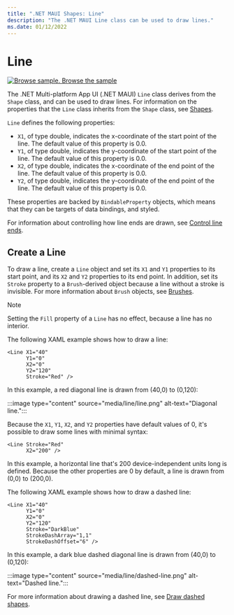 ```yaml
---
title: ".NET MAUI Shapes: Line"
description: "The .NET MAUI Line class can be used to draw lines."
ms.date: 01/12/2022
---
```


# Line

[![Browse sample.](~/media/code-sample.png) Browse the sample](/samples/dotnet/maui-samples/userinterface-shapes)

The .NET Multi-platform App UI (.NET MAUI) `Line` class derives from the `Shape` class, and can be used to draw lines. For information on the properties that the `Line` class inherits from the `Shape` class, see [Shapes](index.md).

`Line` defines the following properties:

- `X1`, of type double, indicates the x-coordinate of the start point of the line. The default value of this property is 0.0.
- `Y1`, of type double, indicates the y-coordinate of the start point of the line. The default value of this property is 0.0.
- `X2`, of type double, indicates the x-coordinate of the end point of the line. The default value of this property is 0.0.
- `Y2`, of type double, indicates the y-coordinate of the end point of the line. The default value of this property is 0.0.

These properties are backed by `BindableProperty` objects, which means that they can be targets of data bindings, and styled.

For information about controlling how line ends are drawn, see [Control line ends](index.md#control-line-ends).

## Create a Line

To draw a line, create a `Line` object and set its `X1` and `Y1` properties to its start point, and its `X2` and `Y2` properties to its end point. In addition, set its `Stroke` property to a `Brush`-derived object because a line without a stroke is invisible. For more information about `Brush` objects, see [Brushes](~/user-interface/brushes/index.md).

> [!NOTE]
> Setting the `Fill` property of a `Line` has no effect, because a line has no interior.

The following XAML example shows how to draw a line:

```xaml
<Line X1="40"
      Y1="0"
      X2="0"
      Y2="120"
      Stroke="Red" />
```

In this example, a red diagonal line is drawn from (40,0) to (0,120):

:::image type="content" source="media/line/line.png" alt-text="Diagonal line.":::

Because the `X1`, `Y1`, `X2`, and `Y2` properties have default values of 0, it's possible to draw some lines with minimal syntax:

```xaml
<Line Stroke="Red"
      X2="200" />
```

In this example, a horizontal line that's 200 device-independent units long is defined. Because the other properties are 0 by default, a line is drawn from (0,0) to (200,0).

The following XAML example shows how to draw a dashed line:

```xaml
<Line X1="40"
      Y1="0"
      X2="0"
      Y2="120"
      Stroke="DarkBlue"
      StrokeDashArray="1,1"
      StrokeDashOffset="6" />
```

In this example, a dark blue dashed diagonal line is drawn from (40,0) to (0,120):

:::image type="content" source="media/line/dashed-line.png" alt-text="Dashed line.":::

For more information about drawing a dashed line, see [Draw dashed shapes](index.md#draw-dashed-shapes).
